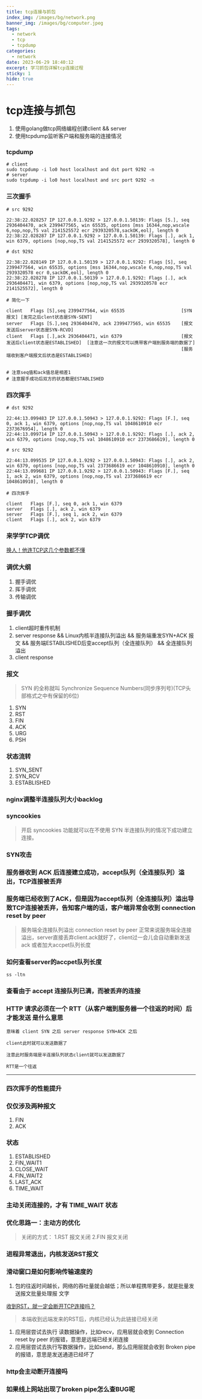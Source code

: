 ```yaml
---
title: tcp连接与抓包
index_img: /images/bg/network.png
banner_img: /images/bg/computer.jpeg
tags:
  - network
  - tcp
  - tcpdump
categories:
  - network
date: 2023-06-29 18:40:12
excerpt: 学习抓包详解tcp连接过程
sticky: 1
hide: true
---
```


# tcp连接与抓包

1. 使用golang做tcp网络编程创建client && server
2. 使用tcpdump监听客户端和服务端的连接情况


### tcpdump 
```
# client
sudo tcpdump -i lo0 host localhost and dst port 9292 -n
# server
sudo tcpdump -i lo0 host localhost and src port 9292 -n
```

### 三次握手
```
# src 9292

22:38:22.028257 IP 127.0.0.1.9292 > 127.0.0.1.50139: Flags [S.], seq 2936404470, ack 2399477565, win 65535, options [mss 16344,nop,wscale 6,nop,nop,TS val 2141525572 ecr 2939320578,sackOK,eol], length 0
22:38:22.028287 IP 127.0.0.1.9292 > 127.0.0.1.50139: Flags [.], ack 1, win 6379, options [nop,nop,TS val 2141525572 ecr 2939320578], length 0
```

```
# dst 9292

22:38:22.028149 IP 127.0.0.1.50139 > 127.0.0.1.9292: Flags [S], seq 2399477564, win 65535, options [mss 16344,nop,wscale 6,nop,nop,TS val 2939320578 ecr 0,sackOK,eol], length 0
22:38:22.028278 IP 127.0.0.1.50139 > 127.0.0.1.9292: Flags [.], ack 2936404471, win 6379, options [nop,nop,TS val 2939320578 ecr 2141525572], length 0
```
```
# 简化一下

client   Flags [S],seq 2399477564, win 65535                     [SYN报文] [发完之后clent状态是SYN-SENT]
server   Flags [S.],seq 2936404470, ack 2399477565, win 65535    [报文发送后server状态是SYN-RCVD]
client   Flags [.],ack 2936404471, win 6379                      [报文发送后client状态是ESTABLISHED]  [注意这一次的报文可以携带客户端到服务端的数据了]
                                                                 [服务端收到客户端报文后状态是ESTABLISHED]
               

# 注意seq值和ack值总是相差1
# 注意握手成功后双方的状态都是ESTABLISHED
```


### 四次挥手
```
# dst 9292

22:44:13.099483 IP 127.0.0.1.50943 > 127.0.0.1.9292: Flags [F.], seq 0, ack 1, win 6379, options [nop,nop,TS val 1048610910 ecr 2373676954], length 0
22:44:13.099714 IP 127.0.0.1.50943 > 127.0.0.1.9292: Flags [.], ack 2, win 6379, options [nop,nop,TS val 1048610910 ecr 2373686619], length 0
```

```
# src 9292

22:44:13.099535 IP 127.0.0.1.9292 > 127.0.0.1.50943: Flags [.], ack 2, win 6379, options [nop,nop,TS val 2373686619 ecr 1048610910], length 0
22:44:13.099681 IP 127.0.0.1.9292 > 127.0.0.1.50943: Flags [F.], seq 1, ack 2, win 6379, options [nop,nop,TS val 2373686619 ecr 1048610910], length 0
```

```
# 四次挥手

client   Flags [F.], seq 0, ack 1, win 6379
server   Flags [.], ack 2, win 6379
server   Flags [F.], seq 1, ack 2, win 6379
client   Flags [.], ack 2, win 6379
```

### 来学学TCP调优

[换人！他连TCP这几个参数都不懂](https://mp.weixin.qq.com/s/fjnChU3MKNc_x-Wk7evLhg)

### 调优大纲

1. 握手调优
2. 挥手调优
3. 传输调优


### 握手调优

1. client超时重传机制
2. server response && Linux内核半连接队列溢出 && 服务端重发SYN+ACK 报文 && 服务端ESTABLISHED后变accept队列（全连接队列） && 全连接队列溢出
3. client response 

### 报文

> SYN 的全称就叫 Synchronize Sequence Numbers(同步序列号)(TCP头部格式之中有保留的6位)

1. SYN
2. RST
3. FIN
4. ACK
5. URG
6. PSH

### 状态流转
1. SYN_SENT
2. SYN_RCV
3. ESTABLISHED


### nginx调整半连接队列大小backlog

### syncookies
> 开启 syncookies 功能就可以在不使用 SYN 半连接队列的情况下成功建立连接。

### SYN攻击

### 服务器收到 ACK 后连接建立成功，accept队列（全连接队列）溢出，TCP连接被丢弃

### 服务端已经收到了ACK，但是因为accept队列（全连接队列）溢出导致TCP连接被丢弃，告知客户端的话，客户端异常会收到 connection reset by peer
> 服务端全连接队列溢出 connection reset by peer
> 正常来说服务端全连接溢出，server直接丢弃client.ack就好了，client过一会儿会自动重新发送ack
> 或者加大accpet队列长度


### 如何查看server的accpet队列长度
```
ss -ltn
```

### 查看由于 accept 连接队列已满，而被丢弃的连接

### HTTP 请求必须在一个 RTT（从客户端到服务器一个往返的时间）后才能发送 是什么意思
```
意味着 client SYN 之后 server response SYN+ACK 之后

client此时就可以发送数据了

注意此时服务端是半连接队列状态client就可以发送数据了

RTT是一个往返
```

<hr>

### 四次挥手的性能提升

### 仅仅涉及两种报文
1. FIN
2. ACK

### 状态
1. ESTABLISHED
2. FIN_WAIT1
3. CLOSE_WAIT
4. FIN_WAIT2
5. LAST_ACK
6. TIME_WAIT

### 主动关闭连接的，才有 TIME_WAIT 状态




### 优化思路一：主动方的优化

> 关闭的方式： 1.RST 报文关闭  2.FIN 报文关闭

### 进程异常退出，内核发送RST报文

### 滑动窗口是如何影响传输速度的
1. 包的往返时间越长，网络的吞吐量就会越低；所以单程携带更多，就是批量发送报文批量处理报 文字


[收到RST，就一定会断开TCP连接吗？](https://mp.weixin.qq.com/s/jomA0WT6zul1zrGzuBqOkA)

> 本端收到远端发来的RST后，内核已经认为此链接已经关闭

1. 应用层尝试去执行 读数据操作，比如recv，应用层就会收到 Connection reset by peer 的报错，意思是远端已经关闭连接
2. 应用层尝试去执行写数据操作，比如send，那么应用层就会收到 Broken pipe 的报错，意思是发送通道已经坏了


### http会主动断开连接吗

### 如果线上网站出现了broken pipe怎么查BUG呢


